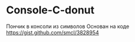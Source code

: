 # Console-C-donut
Пончик в консоли из символов Основан на коде https://gist.github.com/smcl/3828954
